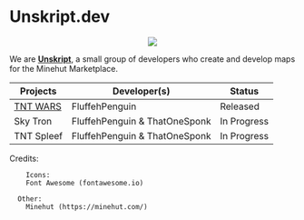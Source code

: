 # Unskript.dev

<p align="center">
  <a href="https://discord.gg/BR46GRvufN">
    <img src="https://img.shields.io/badge/discord-join-7289DA.svg?logo=discord&longCache=true&style=flat" />
  </a>
</p>

We are **[Unskript](https://minehut.com/market/creator/unskript)**, a small group of developers who create and develop maps for the Minehut Marketplace.

Projects | Developer(s) | Status
------------ | ------------- | -------------
[TNT WARS](https://minehut.com/market/product/tnt-wars) | FluffehPenguin | Released
Sky Tron | FluffehPenguin & ThatOneSponk | In Progress 
TNT Spleef | FluffehPenguin & ThatOneSponk | In Progress 


Credits:
```
	Icons:
    Font Awesome (fontawesome.io)
    
  Other:
    Minehut (https://minehut.com/)
```

